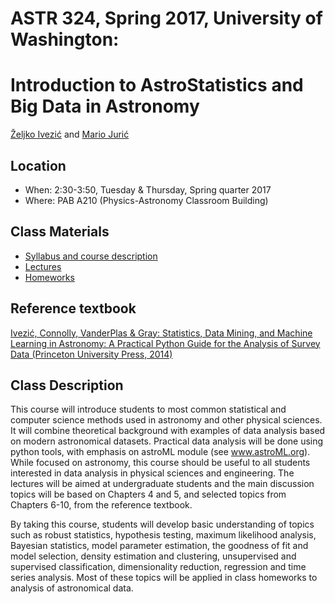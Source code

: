 
# ASTR 324, Spring 2017, University of Washington: 
# Introduction to AstroStatistics and Big Data in Astronomy

[Željko Ivezić](http://www.astro.washington.edu/users/ivezic/) and [Mario Jurić](http://research.majuric.org)

## Location

 * When: 2:30-3:50, Tuesday & Thursday, Spring quarter 2017
 * Where: PAB A210 (Physics-Astronomy Classroom Building)

## Class Materials

 * [Syllabus and course description](syllabus/syllabus.pdf)
 * [Lectures](notebooks/README.md)
 * [Homeworks](homeworks/)
 
## Reference textbook
[Ivezić, Connolly, VanderPlas & Gray: Statistics, Data Mining, and Machine Learning in Astronomy:
A Practical Python Guide for the Analysis of Survey Data (Princeton University Press, 2014)](http://press.princeton.edu/titles/10159.html)


## Class Description

This course will introduce students to most common statistical and computer science methods 
used in astronomy and other physical sciences. It will combine theoretical background with 
examples of data analysis based on modern astronomical datasets. Practical data analysis 
will be done using python tools, with emphasis on astroML module (see www.astroML.org). 
While focused on astronomy, this course should be useful to all students interested in data 
analysis in physical sciences and engineering. The lectures will be aimed at undergraduate 
students and the main discussion topics will be based on  Chapters 4 and 5, and selected 
topics from Chapters 6-10, from the reference textbook. 

By taking this course, students will develop basic understanding of topics such as robust 
statistics, hypothesis testing, maximum likelihood analysis, Bayesian statistics, model 
parameter estimation, the goodness of fit and model selection, density estimation and 
clustering, unsupervised and supervised classification, dimensionality reduction, 
regression and time series analysis. Most of these topics will be applied in class homeworks 
to analysis of astronomical data. 



